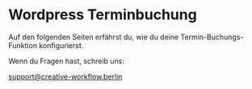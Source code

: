 # Wordpress Terminbuchung

Auf den folgenden Seiten erfährst du, wie du deine Termin-Buchungs-Funktion konfigurierst.

Wenn du Fragen hast, schreib uns:

[support@creative-workflow.berlin](mailto:support@creative-workflow.berlin)
